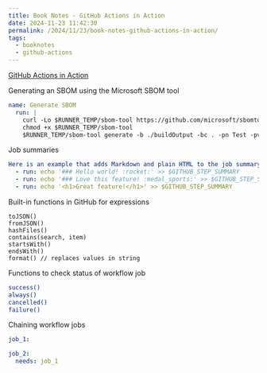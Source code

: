 ```yaml
---
title: Book Notes - GitHub Actions in Action
date: 2024-11-23 11:42:30
permalink: /2024/11/23/book-notes-github-actions-in-action/
tags:
  - booknotes
  - github-actions
---
```


[GitHub Actions in Action](https://www.manning.com/books/github-actions-in-action)

Generating an SBOM using the Microsoft SBOM tool

```yaml
name: Generate SBOM
  run: |
    curl -Lo $RUNNER_TEMP/sbom-tool https://github.com/microsoft/sbomtool/releases/latest/download/sbom-tool-linux-x64
    chmod +x $RUNNER_TEMP/sbom-tool
    $RUNNER_TEMP/sbom-tool generate -b ./buildOutput -bc . -pn Test -pv 1.0.0 -ps mycompany -nsb https://sbom.mycompany.com -V Verbose
```

Job summaries

```yaml
Here is an example that adds Markdown and plain HTML to the job summary:
  - run: echo '### Hello world! :rocket:' >> $GITHUB_STEP_SUMMARY
  - run: echo '### Love this feature! :medal_sports:' >> $GITHUB_STEP_SUMMARY
  - run: echo '<h1>Great feature!</h1>' >> $GITHUB_STEP_SUMMARY
```

Built-in functions in GitHub for expressions

```shell
toJSON()
fromJSON()
hashFiles()
contains(search, item)
startsWith()
endsWith()
format() // replaces values in string
```

Functions to check status of workflow job

```bash
success()
always()
cancelled()
failure()
```

Chaining workflow jobs

```yaml
job_1:

job_2:
  needs: job_1
```
